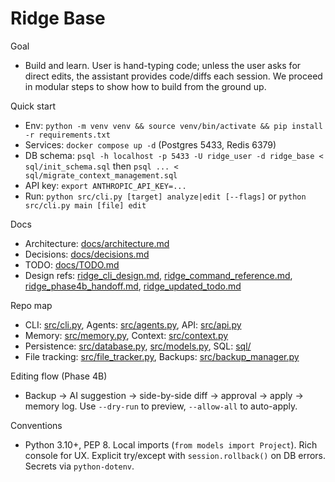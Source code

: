 # Ridge Base

Goal
- Build and learn. User is hand-typing code; unless the user asks for direct edits, the assistant provides code/diffs each session. We proceed in modular steps to show how to build from the ground up.

Quick start
- Env: `python -m venv venv && source venv/bin/activate && pip install -r requirements.txt`
- Services: `docker compose up -d` (Postgres 5433, Redis 6379)
- DB schema: `psql -h localhost -p 5433 -U ridge_user -d ridge_base < sql/init_schema.sql` then `psql ... < sql/migrate_context_management.sql`
- API key: `export ANTHROPIC_API_KEY=...`
- Run: `python src/cli.py [target] analyze|edit [--flags]` or `python src/cli.py main [file] edit`

Docs
- Architecture: [docs/architecture.md](file:///home/ridgetop/ridge_base/docs/architecture.md)
- Decisions: [docs/decisions.md](file:///home/ridgetop/ridge_base/docs/decisions.md)
- TODO: [docs/TODO.md](file:///home/ridgetop/ridge_base/docs/TODO.md)
- Design refs: [ridge_cli_design.md](file:///home/ridgetop/ridge_base/docs/ridge_cli_design.md), [ridge_command_reference.md](file:///home/ridgetop/ridge_base/docs/ridge_command_reference.md), [ridge_phase4b_handoff.md](file:///home/ridgetop/ridge_base/docs/ridge_phase4b_handoff.md), [ridge_updated_todo.md](file:///home/ridgetop/ridge_base/docs/ridge_updated_todo.md)

Repo map
- CLI: [src/cli.py](file:///home/ridgetop/ridge_base/src/cli.py), Agents: [src/agents.py](file:///home/ridgetop/ridge_base/src/agents.py), API: [src/api.py](file:///home/ridgetop/ridge_base/src/api.py)
- Memory: [src/memory.py](file:///home/ridgetop/ridge_base/src/memory.py), Context: [src/context.py](file:///home/ridgetop/ridge_base/src/context.py)
- Persistence: [src/database.py](file:///home/ridgetop/ridge_base/src/database.py), [src/models.py](file:///home/ridgetop/ridge_base/src/models.py), SQL: [sql/](file:///home/ridgetop/ridge_base/sql)
- File tracking: [src/file_tracker.py](file:///home/ridgetop/ridge_base/src/file_tracker.py), Backups: [src/backup_manager.py](file:///home/ridgetop/ridge_base/src/backup_manager.py)

Editing flow (Phase 4B)
- Backup → AI suggestion → side-by-side diff → approval → apply → memory log. Use `--dry-run` to preview, `--allow-all` to auto-apply.

Conventions
- Python 3.10+, PEP 8. Local imports (`from models import Project`). Rich console for UX. Explicit try/except with `session.rollback()` on DB errors. Secrets via `python-dotenv`.
